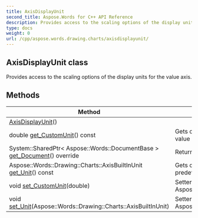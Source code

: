 ```yaml
---
title: AxisDisplayUnit
second_title: Aspose.Words for C++ API Reference
description: Provides access to the scaling options of the display units for the value axis. 
type: docs
weight: 0
url: /cpp/aspose.words.drawing.charts/axisdisplayunit/
---
```

## AxisDisplayUnit class


Provides access to the scaling options of the display units for the value axis. 

## Methods

| Method | Description |
| --- | --- |
|  [AxisDisplayUnit](./axisdisplayunit/)() |  |
| double [get_CustomUnit](./get_customunit/)() const | Gets or sets a user-defined divisor to scale display units on the value axis.  |
| System::SharedPtr< Aspose::Words::DocumentBase > [get_Document](./get_document/)() override | Returns the Document the title holder belongs.  |
| Aspose::Words::Drawing::Charts::AxisBuiltInUnit [get_Unit](./get_unit/)() const | Gets or sets the scaling value of the display units as one of the predefined values.  |
| void [set_CustomUnit](./set_customunit/)(double) | Setter for Aspose::Words::Drawing::Charts::AxisDisplayUnit::get_CustomUnit.  |
| void [set_Unit](./set_unit/)(Aspose::Words::Drawing::Charts::AxisBuiltInUnit) | Setter for Aspose::Words::Drawing::Charts::AxisDisplayUnit::get_Unit.  |
